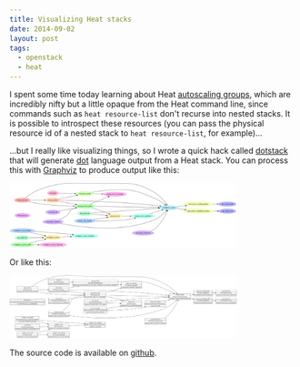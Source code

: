 ```yaml
---
title: Visualizing Heat stacks
date: 2014-09-02
layout: post
tags:
  - openstack
  - heat
---
```


I spent some time today learning about Heat [autoscaling groups][],
which are incredibly nifty but a little opaque from the Heat command
line, since commands such as `heat resource-list` don't recurse into
nested stacks.  It is possible to introspect these resources (you can
pass the physical resource id of a nested stack to `heat
resource-list`, for example)...

...but I really like visualizing things, so I wrote a quick hack
called [dotstack][] that will generate [dot][] language output from a
Heat stack.  You can process this with [Graphviz][] to produce output
like this:

<a href="/assets/2014/09/02/sample.svg"><img
  src="/assets/2014/09/02/sample.svg" width="400"/></a>

Or like this:

<a href="/assets/2014/09/02/sample-detailed.svg"><img
  src="/assets/2014/09/02/sample-detailed.svg" width="400"/></a>

The source code is available on [github][dotstack].

[dot]:  http://en.wikipedia.org/wiki/DOT_(graph_description_language)
[graphviz]: http://www.graphviz.org/
[dotstack]: http://github.com/larsks/dotstack
[autoscaling groups]: https://wiki.openstack.org/wiki/Heat/AutoScaling

